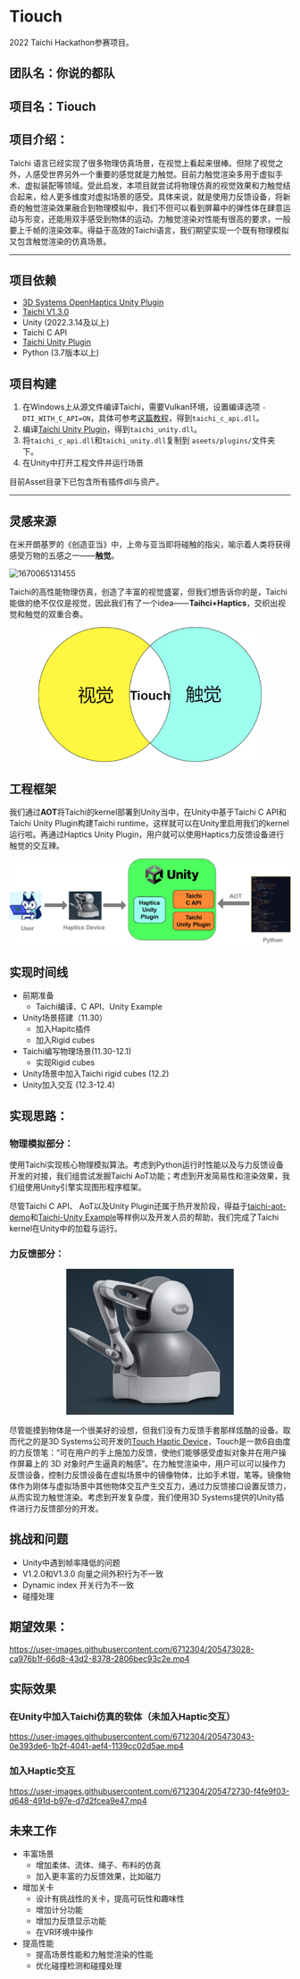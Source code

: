 # Tiouch

2022 Taichi Hackathon参赛项目。

## 团队名：你说的都队

## 项目名：Tiouch

## 项目介绍：

Taichi 语言已经实现了很多物理仿真场景，在视觉上看起来很棒。但除了视觉之外，人感受世界另外一个重要的感觉就是力触觉。目前力触觉渲染多用于虚拟手术、虚拟装配等领域。受此启发，本项目就尝试将物理仿真的视觉效果和力触觉结合起来，给人更多维度对虚拟场景的感受。具体来说，就是使用力反馈设备，将新奇的触觉渲染效果融合到物理模拟中，我们不但可以看到屏幕中的弹性体在肆意运动与形变，还能用双手感受到物体的运动。力触觉渲染对性能有很高的要求，一般要上千帧的渲染效率。得益于高效的Taichi语言，我们期望实现一个既有物理模拟又包含触觉渲染的仿真场景。


---
## 项目依赖
- [3D Systems OpenHaptics Unity Plugin](https://assetstore.unity.com/packages/tools/integration/3d-systems-openhaptics-unity-plugin-134024)
- [Taichi V1.3.0](https://github.com/taichi-dev/taichi/releases/tag/v1.3.0)
- Unity (2022.3.14及以上)
- Taichi C API
- [Taichi Unity Plugin](https://github.com/taichi-dev/taichi-unity2)
- Python (3.7版本以上)
## 项目构建
1. 在Windows上从源文件编译Taichi，需要Vulkan环境，设置编译选项 `-DTI_WITH_C_API=ON`，具体可参考[这篇教程](https://rainvector.notion.site/Windows-Build-Taichi-From-Source-c6acd5f81f8b4075861a64967085ac4c)，得到`taichi_c_api.dll`。
2. 编译[Taichi Unity Plugin](https://github.com/taichi-dev/taichi-unity2)，得到`taichi_unity.dll`。
3. 将`taichi_c_api.dll`和`taichi_unity.dll`复制到 `aseets/plugins/`文件夹下。
4. 在Unity中打开工程文件并运行场景

目前Asset目录下已包含所有插件dll与资产。

---

## 灵感来源

在米开朗基罗的《创造亚当》中，上帝与亚当即将碰触的指尖，喻示着人类将获得感受万物的五感之一——**触觉**。

![1670065131455](image/Readme/1670065131455.png)

Taichi的高性能物理仿真，创造了丰富的视觉盛宴，但我们想告诉你的是，Taichi能做的绝不仅仅是视觉，因此我们有了一个idea——**Taihci+Haptics**，交织出视觉和触觉的双重合奏。

<p align="center">
<img src="image/combination.png"  width="400px">
</p>

## 工程框架

我们通过**AOT**将Taichi的kernel部署到Unity当中，在Unity中基于Taichi C API和Taichi Unity Plugin构建Taichi runtime，这样就可以在Unity里启用我们的kernel运行啦。再通过Haptics Unity Plugin，用户就可以使用Haptics力反馈设备进行触觉的交互辣。

![1670065146056](image/pipline.png)

## 实现时间线

* 前期准备
  * Taichi编译、C API、Unity Example
* Unity场景搭建（11.30）
  * 加入Hapitc插件
  * 加入Rigid cubes
* Taichi编写物理场景(11.30-12.1)
  * 实现Rigid cubes
* Unity场景中加入Taichi rigid cubes (12.2)
* Unity加入交互 (12.3-12.4)

## 实现思路：

### 物理模拟部分：

使用Taichi实现核心物理模拟算法。考虑到Python运行时性能以及与力反馈设备开发的对接，我们组尝试发掘Taichi AoT功能；考虑到开发简易性和渲染效果，我们组使用Unity引擎实现图形程序框架。

尽管Taichi C API、 AoT以及Unity Plugin还属于热开发阶段，得益于[taichi-aot-demo](https://github.com/taichi-dev/taichi-aot-demo)和[Taichi-Unity Example](https://github.com/taichi-dev/Taichi-UnityExample)等样例以及开发人员的帮助，我们完成了Taichi kernel在Unity中的加载与运行。

### 力反馈部分：

<p align="center">
<img src="image/haptics.png"  width="300px">
</p>

尽管能摸到物体是一个很美好的设想，但我们没有力反馈手套那样炫酷的设备。取而代之的是3D Systems公司开发的[Touch Haptic Device](https://www.3dsystems.com/haptics-devices/touch)，Touch是一款6自由度的力反馈笔：“可在用户的手上施加力反馈，使他们能够感受虚拟对象并在用户操作屏幕上的 3D 对象时产生逼真的触感”。在力触觉渲染中，用户可以可以操作力反馈设备，控制力反馈设备在虚拟场景中的镜像物体，比如手术钳，笔等。镜像物体作为刚体与虚拟场景中其他物体交互产生交互力，通过力反馈接口设置反馈力，从而实现力触觉渲染。考虑到开发复杂度，我们使用3D Systems提供的Unity插件进行力反馈部分的开发。

## 挑战和问题

* Unity中遇到帧率降低的问题
* V1.2.0和V1.3.0 向量之间外积行为不一致
* Dynamic index 开关行为不一致
* 碰撞处理

## 期望效果：


https://user-images.githubusercontent.com/6712304/205473028-ca976b1f-66d8-43d2-8378-2806bec93c2e.mp4


## 实际效果
### 在Unity中加入Taichi仿真的软体（未加入Haptic交互）
https://user-images.githubusercontent.com/6712304/205473043-0e393de6-1b2f-4041-aef4-1139cc02d5ae.mp4
### 加入Haptic交互
  
https://user-images.githubusercontent.com/6712304/205472730-f4fe9f03-d648-491d-b97e-d7d2fcea9e47.mp4



## 未来工作

* 丰富场景
  * 增加柔体、流体、绳子、布料的仿真
  * 加入更丰富的力反馈效果，比如磁力
* 增加关卡
  * 设计有挑战性的关卡，提高可玩性和趣味性
  * 增加计分功能
  * 增加力反馈显示功能
  * 在VR环境中操作
* 提高性能
  * 提高场景性能和力触觉渲染的性能
  * 优化碰撞检测和碰撞处理
